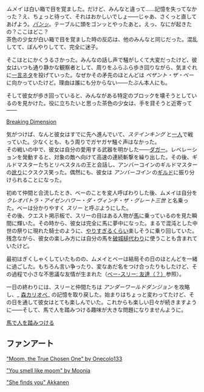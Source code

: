 <!-- title: クレオパトラ・アイゼンハワー・ダ・ヴィンチ・ザ・グレート三世 -->
<!-- status: 生存 -->

_ムメイ_ は白い箱で目を覚ました。だけど、みんなと違って……記憶を失ってなかった？え、ちょっと待って、それはおかしいでしょ――じゃあ、さくっと直してあげよう。_[バンッ](https://www.youtube.com/live/vuij6YTMIzw?feature=shared&t=520)_。テーブルに頭をゴンッとやったあと。えっ、なにが起きたの？ここはどこ？  
茶色の少女が白い箱で目を覚ました時の反応は、他のみんなと同じだった。混乱してて、ぼんやりしてて、完全に迷子。

そこはとにかくうるさかった。みんなの話し声で騒がしくて大変だったけど、彼女はいつも通り静かな観察者として、周りをふらふら歩き回りながら、気まぐれに[一言ネタ](https://www.youtube.com/live/vuij6YTMIzw?feature=shared&t=2327)を投げていった。なぜかその矛先のほとんどは _ペザント・ザ・ベー_ に向かっていたけど。理由は誰にも分からない――たぶん本人にも。

そして彼女が歩き回っていると、みんながある特定のブロックを壊そうとしているのを見かけた。役に立ちたいと思った茶色の少女は、手を貸そうと近寄って――

[Breaking Dimension](#embed:https://www.youtube.com/live/vuij6YTMIzw?t=2426)

気がつけば、なんと彼女はすでに先へ進んでいて、_ステインキング_ と[一人](https://www.youtube.com/live/vuij6YTMIzw?feature=shared&t=2768)で戦っていた。少なくとも、もう周りでガヤガヤ騒ぐ声はなかった。  
その戦いの中で、彼女は自分の愛用する武器を明かした――[ダガー](https://www.youtube.com/live/vuij6YTMIzw?feature=shared&t=2940)。レベレーションを発動すると、対象の敵へ向けて高速の連続斬撃を繰り出した。その後、ギルドマスターたちとリベスタルの王と会話し、アンバーコインのギルドマスターの[訛り](https://www.youtube.com/live/vuij6YTMIzw?feature=shared&t=2987)にクスクス笑った。偶然にも、彼女は _アンバーコイン_ の[ギルド](https://www.youtube.com/live/vuij6YTMIzw?feature=shared&t=3306)に振り分けられることになった。

初めて仲間と合流したとき、ベーのことを変人呼ばわりした後、ムメイは自分を _クレオパトラ・アイゼンハワー・ダ・ヴィンチ・ザ・グレート三世_ と名乗った。ベーは分かりやすく _スリー_ と呼ぶようにした。  
その後、クエスト掲示板で、スリーの目はある人物が[馬](https://www.youtube.com/live/vuij6YTMIzw?feature=shared&t=3947)に乗っているのを見た瞬間に輝いた。その時から、彼女は完全に馬に夢中になった。まるで混沌とした中世の祭りに現れた騎士のように、[やりすぎるくらい](https://www.youtube.com/live/vuij6YTMIzw?t=4951s)楽しそうに乗り回していた。残念ながら、彼女の楽しみ方には自分の馬を[破城槌代わり](https://www.youtube.com/live/vuij6YTMIzw?feature=shared&t=5259)に使うことも含まれていたけど。

最初はぎくしゃくしていたものの、ムメイとベーは結局その日のほとんどを一緒に過ごした。もちろん言い争ったり、変なあだ名をつけ合ったりもしたけど、その過程で小さな不思議な友情が生まれた（[ベー-スリー: 友達（？）](#edge:bae-moom)参照）。

一日の終わりには、スリーと仲間たちは _アンダーワールドダンジョン_ を攻略し、_ [森カリオペ](https://www.youtube.com/live/vuij6YTMIzw?feature=shared&t=9831)_ の記憶を取り戻した。始まりはちょっと変わってたけど、その日を通して彼女はとても楽しんでいた。これからも楽しい日々が続きますように――そして、馬で人を踏みつける趣味が大きな問題になりませんように。

[馬で人を踏みつける](#embed:https://www.youtube.com/live/vuij6YTMIzw?t=10378)

## ファンアート

["Moom, the True Chosen One" by Onecolo133](https://x.com/Onecolo133/status/1831681269106974738)

["You smell like moom" by Moonia](https://x.com/BloodyMoonia/status/1833203185852539284)

<!-- bijou, ame -->

["She finds you" Akkanen](https://x.com/__akkanen/status/1900596210781901168)
